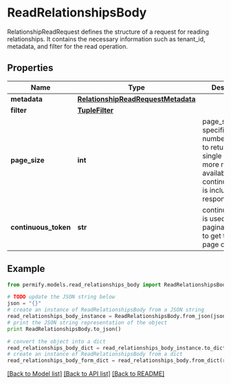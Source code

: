 # ReadRelationshipsBody

RelationshipReadRequest defines the structure of a request for reading relationships. It contains the necessary information such as tenant_id, metadata, and filter for the read operation.

## Properties

Name | Type | Description | Notes
------------ | ------------- | ------------- | -------------
**metadata** | [**RelationshipReadRequestMetadata**](RelationshipReadRequestMetadata.md) |  | [optional] 
**filter** | [**TupleFilter**](TupleFilter.md) |  | [optional] 
**page_size** | **int** | page_size specifies the number of results to return in a single page. If more results are available, a continuous_token is included in the response. | [optional] 
**continuous_token** | **str** | continuous_token is used in case of paginated reads to get the next page of results. | [optional] 

## Example

```python
from permify.models.read_relationships_body import ReadRelationshipsBody

# TODO update the JSON string below
json = "{}"
# create an instance of ReadRelationshipsBody from a JSON string
read_relationships_body_instance = ReadRelationshipsBody.from_json(json)
# print the JSON string representation of the object
print ReadRelationshipsBody.to_json()

# convert the object into a dict
read_relationships_body_dict = read_relationships_body_instance.to_dict()
# create an instance of ReadRelationshipsBody from a dict
read_relationships_body_form_dict = read_relationships_body.from_dict(read_relationships_body_dict)
```
[[Back to Model list]](../README.md#documentation-for-models) [[Back to API list]](../README.md#documentation-for-api-endpoints) [[Back to README]](../README.md)



